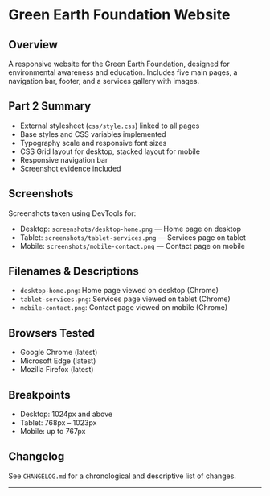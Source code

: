 # Green Earth Foundation Website

## Overview
A responsive website for the Green Earth Foundation, designed for environmental awareness and education. Includes five main pages, a navigation bar, footer, and a services gallery with images.

## Part 2 Summary
- External stylesheet (`css/style.css`) linked to all pages
- Base styles and CSS variables implemented
- Typography scale and responsive font sizes
- CSS Grid layout for desktop, stacked layout for mobile
- Responsive navigation bar
- Screenshot evidence included

## Screenshots
Screenshots taken using DevTools for:
- Desktop: `screenshots/desktop-home.png` — Home page on desktop
- Tablet: `screenshots/tablet-services.png` — Services page on tablet
- Mobile: `screenshots/mobile-contact.png` — Contact page on mobile

## Filenames & Descriptions
- `desktop-home.png`: Home page viewed on desktop (Chrome)
- `tablet-services.png`: Services page viewed on tablet (Chrome)
- `mobile-contact.png`: Contact page viewed on mobile (Chrome)

## Browsers Tested
- Google Chrome (latest)
- Microsoft Edge (latest)
- Mozilla Firefox (latest)

## Breakpoints
- Desktop: 1024px and above
- Tablet: 768px – 1023px
- Mobile: up to 767px

## Changelog
See `CHANGELOG.md` for a chronological and descriptive list of changes.

---
